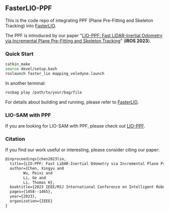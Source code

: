 ## FasterLIO-PPF

This is the code repo of integrating PPF (Plane Pre-Fitting and Skeleton Tracking) into [FasterLIO](https://github.com/gaoxiang12/faster-lio).


The PPF is introduced by our paper "[LIO-PPF: Fast LiDAR-Inertial Odometry via Incremental Plane Pre-Fitting and Skeleton Tracking](https://ieeexplore.ieee.org/abstract/document/10341524/)"  (**IROS 2023**).

### Quick Start

```bash
catkin_make
source devel/setup.bash
roslaunch faster_lio mapping_velodyne.launch
```

In another terminal:
```bash
rosbag play /path/to/your/bag/file
```

For details about building and running, please refer to [FasterLIO](https://github.com/gaoxiang12/faster-lio).


### LIO-SAM with PPF
If you are looking for LIO-SAM with PPF, please check out [LIO-PPF](https://github.com/xingyuuchen/LIO-PPF).


### Citation

If you find our work useful or interesting, please consider citing our paper:
```latex
@inproceedings{chen2023lio,
  title={LIO-PPF: Fast LiDAR-Inertial Odometry via Incremental Plane Pre-Fitting and Skeleton Tracking},
  author={Chen, Xingyu and
        Wu, Peixi and
        Li, Ge and
        Li, Thomas H},
  booktitle={2023 IEEE/RSJ International Conference on Intelligent Robots and Systems (IROS)},
  pages={1458--1465},
  year={2023},
  organization={IEEE}
}
```



